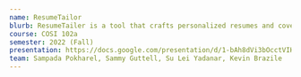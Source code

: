 ```yaml
---
name: ResumeTailor 
blurb: ResumeTailer is a tool that crafts personalized resumes and cover letters for the user based on their past experiences and job description. ResumeTailor hopes to provide three specific services; personalized resumes, personalized cover letters, and a dashboard to help keep track of deadlines, job applications, and application statuses. 
course: COSI 102a 
semester: 2022 (Fall) 
presentation: https://docs.google.com/presentation/d/1-bAh8dVi3bOcctVIHbhQIOGc0XjB0QAXFwy3tZT_Zks/edit?usp=sharing 
team: Sampada Pokharel, Sammy Guttell, Su Lei Yadanar, Kevin Brazile
---
```

